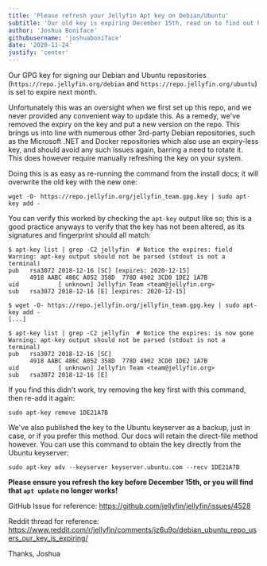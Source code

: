 ```yaml
---
title: 'Please refresh your Jellyfin Apt key on Debian/Ubuntu'
subtitle: 'Our old key is expiring December 15th, read on to find out how to update'
author: 'Joshua Boniface'
githubusername: 'joshuaboniface'
date: '2020-11-24'
justify: 'center'
---
```


Our GPG key for signing our Debian and Ubuntu repositories (`https://repo.jellyfin.org/debian` and `https://repo.jellyfin.org/ubuntu`) is set to expire next month.

Unfortunately this was an oversight when we first set up this repo, and we never provided any convenient way to update this. As a remedy, we've removed the expiry on the key and put a new version on the repo. This brings us into line with numerous other 3rd-party Debian repositories, such as the Microsoft .NET and Docker repositories which also use an expiry-less key, and should avoid any such issues again, barring a need to rotate it. This does however require manually refreshing the key on your system. 

Doing this is as easy as re-running the command from the install docs; it will overwrite the old key with the new one:

```
wget -O- https://repo.jellyfin.org/jellyfin_team.gpg.key | sudo apt-key add -
```

You can verify this worked by checking the `apt-key` output like so; this is a good practice anyways to verify that the key has not been altered, as its signatures and fingerprint should all match:

```
$ apt-key list | grep -C2 jellyfin  # Notice the expires: field
Warning: apt-key output should not be parsed (stdout is not a terminal)
pub   rsa3072 2018-12-16 [SC] [expires: 2020-12-15]
      4918 AABC 486C A052 358D  778D 4902 3CD0 1DE2 1A7B
uid           [ unknown] Jellyfin Team <team@jellyfin.org>
sub   rsa3072 2018-12-16 [E] [expires: 2020-12-15]

$ wget -O- https://repo.jellyfin.org/jellyfin_team.gpg.key | sudo apt-key add -
[...]

$ apt-key list | grep -C2 jellyfin  # Notice the expires: is now gone
Warning: apt-key output should not be parsed (stdout is not a terminal)
pub   rsa3072 2018-12-16 [SC]
      4918 AABC 486C A052 358D  778D 4902 3CD0 1DE2 1A7B
uid           [ unknown] Jellyfin Team <team@jellyfin.org>
sub   rsa3072 2018-12-16 [E]
```

If you find this didn't work, try removing the key first with this command, then re-add it again:

    sudo apt-key remove 1DE21A7B

We've also published the key to the Ubuntu keyserver as a backup, just in case, or if you prefer this method. Our docs will retain the direct-file method however. You can use this command to obtain the key directly from the Ubuntu keyserver:

```
sudo apt-key adv --keyserver keyserver.ubuntu.com --recv 1DE21A7B
```

**Please ensure you refresh the key before December 15th, or you will find that `apt update` no longer works!**

GitHub Issue for reference: https://github.com/jellyfin/jellyfin/issues/4528

Reddit thread for reference: https://www.reddit.com/r/jellyfin/comments/jz6u9o/debian_ubuntu_repo_users_our_key_is_expiring/

Thanks,
Joshua
